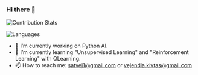 ### Hi there 👋



![Contribution Stats](https://github-readme-stats.vercel.app/api?username=SatvikVejendla&show_icons=true&hide_title=false&count_private=true&theme=chartreuse-dark)

![Languages](https://github-readme-stats.vercel.app/api/top-langs/?username=SatvikVejendla)

- 🔭 I’m currently working on Python AI.
- 🌱 I’m currently learning "Unsupervised Learning" and "Reinforcement Learning" with QLearning.
- 📫 How to reach me: satvej1@gmail.com or vejendla.kivtas@gmail.com
